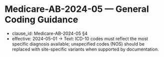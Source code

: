 # Medicare-AB-2024-05 — General Coding Guidance
- clause_id: Medicare-AB-2024-05 §4
- effective: 2024-05-01 →
Text: ICD-10 codes must reflect the most specific diagnosis available; unspecified codes (NOS) should be replaced with site-specific variants when supported by documentation.
